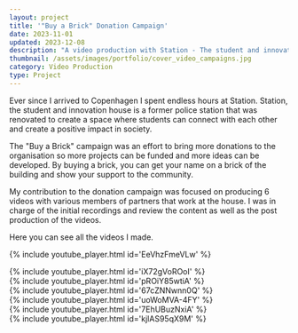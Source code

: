 ```yaml
---
layout: project
title: '"Buy a Brick" Donation Campaign'
date: 2023-11-01
updated: 2023-12-08
description: "A video production with Station - The student and innovation house."
thumbnail: /assets/images/portfolio/cover_video_campaigns.jpg
category: Video Production
type: Project
---
```


Ever since I arrived to Copenhagen I spent endless hours at Station. Station, the student and innovation house is a former police station that was renovated to create a space where students can connect with each other and create a positive impact in society.

The "Buy a Brick" campaign was an effort to bring more donations to the organisation so more projects can be funded and more ideas can be developed. By buying a brick, you can get your name on a brick of the building and show your support to the community.

My contribution to the donation campaign was focused on producing 6 videos with various members of partners that work at the house. I was in charge of the initial recordings and review the content as well as the post production of the videos.

Here you can see all the videos I made.

{% include youtube_player.html id='EeVhzFmeVLw' %}

<div class="row">
<div class="col-12 col-sm-6">
{% include youtube_player.html id='iX72gVoROoI' %}
</div>
<div class="col-12 col-sm-6">
{% include youtube_player.html id='pROiY85wtiA' %}
</div>
<div class="col-12 col-sm-6">
{% include youtube_player.html id='67cZNNwnn0Q' %}
</div>
<div class="col-12 col-sm-6">
{% include youtube_player.html id='uoWoMVA-4FY' %}
</div>
<div class="col-12 col-sm-6">
{% include youtube_player.html id='7EhUBuzNxiA' %}
</div>
<div class="col-12 col-sm-6">
{% include youtube_player.html id='kjlAS95qX9M' %}
</div>
</div>
